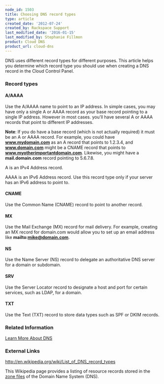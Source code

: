 ```yaml
---
node_id: 1503
title: Choosing DNS record types
type: article
created_date: '2012-07-24'
created_by: Rackspace Support
last_modified_date: '2016-01-15'
last_modified_by: Stephanie Fillmon
product: Cloud DNS
product_url: cloud-dns
---
```


DNS uses different record types for different purposes. This
article helps you determine which record type you should use when
creating a DNS record in the Cloud Control Panel.

### Record types

#### A/AAAA

Use the A/AAAA name to point to an IP address. In simple cases, you may
have only a single A or AAAA record as your base record pointing to a
single IP address. However in most cases. you'll have several A or AAAA
records that point to different IP addresses.

**Note**: If you do have a base record (which is not actually required)
it must be an A or AAAA record. For example, you could have
**www.mydomain.com** as an A record that points to 1.2.3.4, and
**www.domain.com** might be a CNAME record that points
to **www.myotherimportantdomain.com**.  Likewise, you might have
a **mail.domain.com** record pointing to 5.6.7.8.

A is an IPv4 Address record.

AAAA is an IPv6 Address record. Use this record type only if your server
has an IPv6 address to point to.

#### CNAME

Use the Common Name (CNAME) record to point to another record.

#### MX

Use the Mail Exchange (MX) record for mail delivery. For
example, creating an MX record for domain.com would allow you to set up
an email address like **mailto:mike@domain.com**.

#### NS

Use the Name Server (NS) record to delegate an authoritative DNS server
for a domain or subdomain.

#### SRV

Use the Server Locator record to designate a host and port for certain
services, such as LDAP,  for a domain.

#### TXT

Use the Text (TXT) record to store data types such as SPF or DKIM
records.

### Related Information

[Learn More About DNS](http://support-dev.ipa.rackspace.com/how-to/learn-more-about-dns/)

### External Links

<http://en.wikipedia.org/wiki/List_of_DNS_record_types>

This Wikipedia page provides a listing of resource
records stored in the [zone files](http://en.wikipedia.org/wiki/Zone_file) of the Domain Name System (DNS).
